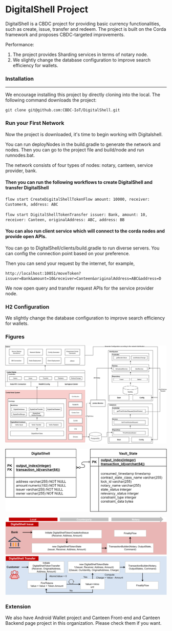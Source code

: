 # DigitalShell Project

DigitalShell is a CBDC project for providing basic currency functionalities, such as create, issue, transfer and redeem. The project is built on the Corda framework and proposes CBDC-targeted improvements. 

Performance: 
1. The project provides Sharding services in terms of notary node.
2. We slightly change the database configuration to improve search efficiency for wallets.

### Installation
---
We encourage installing this project by directly cloning into the local. The following command downloads the project:
```
git clone git@github.com:CBDC-IoT/DigitalShell.git
```

### Run your First Network
Now the project is downloaded, it's time to begin working with Digitalshell.

You can run deployNodes in the build.gradle to generate the network and nodes. Then you can go to the project file and build/node and run runnodes.bat.

The network consists of four types of nodes: notary, canteen, service provider, bank.

#### Then you can run the following workflows to create DigitalShell and transfer DigitalShell
```
flow start CreateDigitalShellTokenFlow amount: 10000, receiver: CustomerA, address: ABC

flow start DigitalShellTokenTransfer issuer: Bank, amount: 10, receiver: Canteen, originalAddress: ABC, address: BB
```

#### You can also run client service which will connect to the corda nodes and provide open APIs.
You can go to DigitalShell/clients/build.gradle to run diverse servers. You can config the connection point based on your preference.

Then you can send your request by the internet, for example,
```
http://localhost:10051/moveToken?issuer=Bank&amount=10&receiver=Canteen&originalAddress=ABC&address=D
```

We now open query and transfer request APIs for the service provider node.

### H2 Configuration
We slightly change the database configuration to improve search efficiency for wallets.

### Figures

![Image](https://raw.githubusercontent.com/CBDC-IoT/DigitalShell/master/docs/images/architecture.png?token=GHSAT0AAAAAABR57FCDJC7K5WD62KOEWBNIYUVQ67A "Image@512x512")

![Image](https://raw.githubusercontent.com/CBDC-IoT/DigitalShell/master/docs/images/ER.png?token=GHSAT0AAAAAABR57FCCVYLQZ5VMPGMHBWVKYUVQ6JQ "Image@256x256")

![Image](https://raw.githubusercontent.com/CBDC-IoT/DigitalShell/master/docs/images/workflow.png?token=GHSAT0AAAAAABR57FCDJC7K5WD62KOEWBNIYUVQ67A "Image@512x512")


### Extension

We also have Android Wallet project and Canteen Front-end and Canteen Backend page project in this organization. Please check them if you want.